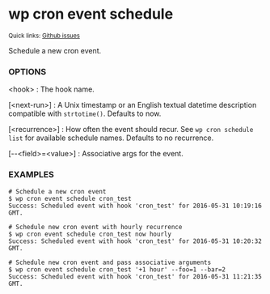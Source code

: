 # wp cron event schedule

<small>Quick links: <a href="https://github.com/wp-cli/wp-cli/issues?q=is%3Aopen+label%3Acommand%3Acron-event-schedule+sort%3Aupdated-desc">Github issues</a></small>

Schedule a new cron event.

### OPTIONS

&lt;hook&gt;
: The hook name.

[&lt;next-run&gt;]
: A Unix timestamp or an English textual datetime description compatible with `strtotime()`. Defaults to now.

[&lt;recurrence&gt;]
: How often the event should recur. See `wp cron schedule list` for available schedule names. Defaults to no recurrence.

[\--&lt;field&gt;=&lt;value&gt;]
: Associative args for the event.

### EXAMPLES

    # Schedule a new cron event
    $ wp cron event schedule cron_test
    Success: Scheduled event with hook 'cron_test' for 2016-05-31 10:19:16 GMT.

    # Schedule new cron event with hourly recurrence
    $ wp cron event schedule cron_test now hourly
    Success: Scheduled event with hook 'cron_test' for 2016-05-31 10:20:32 GMT.

    # Schedule new cron event and pass associative arguments
    $ wp cron event schedule cron_test '+1 hour' --foo=1 --bar=2
    Success: Scheduled event with hook 'cron_test' for 2016-05-31 11:21:35 GMT.



